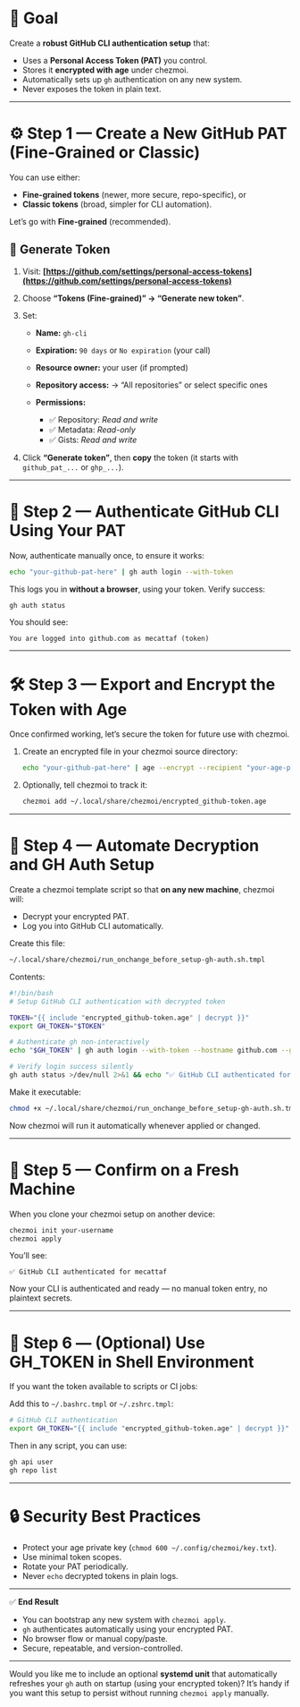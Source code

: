 # 🧠 Goal

Create a **robust GitHub CLI authentication setup** that:

* Uses a **Personal Access Token (PAT)** you control.
* Stores it **encrypted with age** under chezmoi.
* Automatically sets up `gh` authentication on any new system.
* Never exposes the token in plain text.

---

# ⚙️ Step 1 — Create a New GitHub PAT (Fine-Grained or Classic)

You can use either:

* **Fine-grained tokens** (newer, more secure, repo-specific), or
* **Classic tokens** (broad, simpler for CLI automation).

Let’s go with **Fine-grained** (recommended).

## 🔗 Generate Token

1. Visit: **[https://github.com/settings/personal-access-tokens](https://github.com/settings/personal-access-tokens)**
2. Choose **“Tokens (Fine-grained)” → “Generate new token”**.
3. Set:

   * **Name:** `gh-cli`
   * **Expiration:** `90 days` or `No expiration` (your call)
   * **Resource owner:** your user (if prompted)
   * **Repository access:**
     → “All repositories” or select specific ones
   * **Permissions:**

     * ✅ Repository: *Read and write*
     * ✅ Metadata: *Read-only*
     * ✅ Gists: *Read and write*
4. Click **“Generate token”**, then **copy** the token (it starts with `github_pat_...` or `ghp_...`).

---

# 🧩 Step 2 — Authenticate GitHub CLI Using Your PAT

Now, authenticate manually once, to ensure it works:

```bash
echo "your-github-pat-here" | gh auth login --with-token
```

This logs you in **without a browser**, using your token.
Verify success:

```bash
gh auth status
```

You should see:

```
You are logged into github.com as mecattaf (token)
```

---

# 🛠 Step 3 — Export and Encrypt the Token with Age

Once confirmed working, let’s secure the token for future use with chezmoi.

1. Create an encrypted file in your chezmoi source directory:

   ```bash
   echo "your-github-pat-here" | age --encrypt --recipient "your-age-public-key" > ~/.local/share/chezmoi/encrypted_github-token.age
   ```

2. Optionally, tell chezmoi to track it:

   ```bash
   chezmoi add ~/.local/share/chezmoi/encrypted_github-token.age
   ```

---

# 🧩 Step 4 — Automate Decryption and GH Auth Setup

Create a chezmoi template script so that **on any new machine**, chezmoi will:

* Decrypt your encrypted PAT.
* Log you into GitHub CLI automatically.

Create this file:

```bash
~/.local/share/chezmoi/run_onchange_before_setup-gh-auth.sh.tmpl
```

Contents:

```bash
#!/bin/bash
# Setup GitHub CLI authentication with decrypted token

TOKEN="{{ include "encrypted_github-token.age" | decrypt }}"
export GH_TOKEN="$TOKEN"

# Authenticate gh non-interactively
echo "$GH_TOKEN" | gh auth login --with-token --hostname github.com --git-protocol https

# Verify login success silently
gh auth status >/dev/null 2>&1 && echo "✅ GitHub CLI authenticated for $(gh api user --jq '.login')"
```

Make it executable:

```bash
chmod +x ~/.local/share/chezmoi/run_onchange_before_setup-gh-auth.sh.tmpl
```

Now chezmoi will run it automatically whenever applied or changed.

---

# 🧱 Step 5 — Confirm on a Fresh Machine

When you clone your chezmoi setup on another device:

```bash
chezmoi init your-username
chezmoi apply
```

You’ll see:

```
✅ GitHub CLI authenticated for mecattaf
```

Now your CLI is authenticated and ready — no manual token entry, no plaintext secrets.

---

# 🧰 Step 6 — (Optional) Use GH_TOKEN in Shell Environment

If you want the token available to scripts or CI jobs:

Add this to `~/.bashrc.tmpl` or `~/.zshrc.tmpl`:

```bash
# GitHub CLI authentication
export GH_TOKEN="{{ include "encrypted_github-token.age" | decrypt }}"
```

Then in any script, you can use:

```bash
gh api user
gh repo list
```

---

# 🔒 Security Best Practices

* Protect your age private key (`chmod 600 ~/.config/chezmoi/key.txt`).
* Use minimal token scopes.
* Rotate your PAT periodically.
* Never `echo` decrypted tokens in plain logs.

---

✅ **End Result**

* You can bootstrap any new system with `chezmoi apply`.
* `gh` authenticates automatically using your encrypted PAT.
* No browser flow or manual copy/paste.
* Secure, repeatable, and version-controlled.

---

Would you like me to include an optional **systemd unit** that automatically refreshes your `gh` auth on startup (using your encrypted token)? It’s handy if you want this setup to persist without running `chezmoi apply` manually.
